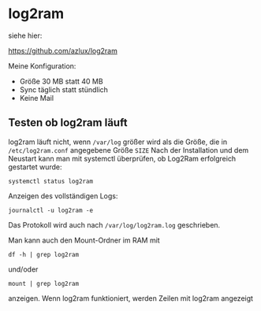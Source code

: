# log2ram

siehe hier:

https://github.com/azlux/log2ram

Meine Konfiguration:
* Größe 30 MB statt 40 MB
* Sync täglich statt stündlich
* Keine Mail

## Testen ob log2ram läuft

log2ram läuft nicht, wenn `/var/log` größer wird als die Größe, die in `/etc/log2ram.conf` angegebene Größe `SIZE`
Nach der Installation und dem Neustart kann man mit systemctl überprüfen, ob Log2Ram erfolgreich gestartet wurde:

```
systemctl status log2ram
```

Anzeigen des vollständigen Logs:

```
journalctl -u log2ram -e
```

Das Protokoll wird auch nach `/var/log/log2ram.log` geschrieben.

Man kann auch den Mount-Ordner im RAM mit 

    df -h | grep log2ram

und/oder

    mount | grep log2ram

anzeigen. Wenn log2ram funktioniert, werden Zeilen mit log2ram angezeigt

